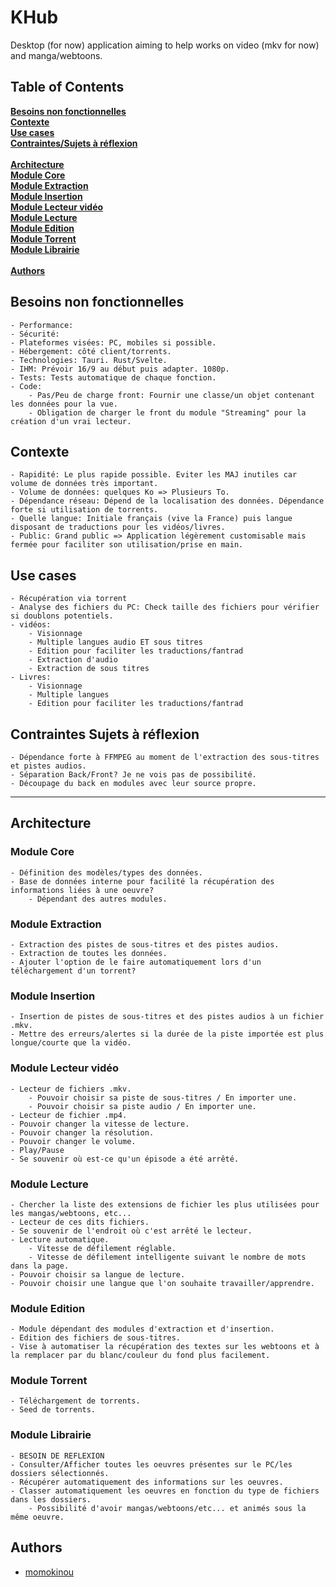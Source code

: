 # KHub

Desktop (for now) application aiming to help works on video (mkv for now) and manga/webtoons.

## Table of Contents

**[Besoins non fonctionnelles](#Besoins-non-fonctionnelles)**<br>
**[Contexte](#contexte)**<br>
**[Use cases](#Use-cases)**<br>
**[Contraintes/Sujets à réflexion](#Contraintes-Sujets-à-réflexion)**<br><br>
**[Architecture](#architecture)**<br>
**[Module Core](#Module-Core)**<br>
**[Module Extraction](#module-extraction)**<br>
**[Module Insertion](#module-insertion)**<br>
**[Module Lecteur vidéo](#module-Lecteur-vidéo)**<br>
**[Module Lecture](#module-lecture)**<br>
**[Module Edition](#module-edition)**<br>
**[Module Torrent](#module-torrent)**<br>
**[Module Librairie](#module-librairie)**<br><br>
**[Authors](#Authors)**<br>

## Besoins non fonctionnelles

    - Performance:
    - Sécurité:
    - Plateformes visées: PC, mobiles si possible.
    - Hébergement: côté client/torrents.
    - Technologies: Tauri. Rust/Svelte.
    - IHM: Prévoir 16/9 au début puis adapter. 1080p.
    - Tests: Tests automatique de chaque fonction.
    - Code:
        - Pas/Peu de charge front: Fournir une classe/un objet contenant les données pour la vue.
        - Obligation de charger le front du module "Streaming" pour la création d'un vrai lecteur.

## Contexte

    - Rapidité: Le plus rapide possible. Eviter les MAJ inutiles car volume de données très important.
    - Volume de données: quelques Ko => Plusieurs To.
    - Dépendance réseau: Dépend de la localisation des données. Dépendance forte si utilisation de torrents.
    - Quelle langue: Initiale français (vive la France) puis langue disposant de traductions pour les vidéos/livres.
    - Public: Grand public => Application légèrement customisable mais fermée pour faciliter son utilisation/prise en main.

## Use cases

    - Récupération via torrent
    - Analyse des fichiers du PC: Check taille des fichiers pour vérifier si doublons potentiels.
    - vidéos:
        - Visionnage
        - Multiple langues audio ET sous titres
        - Edition pour faciliter les traductions/fantrad
        - Extraction d'audio
        - Extraction de sous titres
    - Livres:
        - Visionnage
        - Multiple langues
        - Edition pour faciliter les traductions/fantrad

## Contraintes Sujets à réflexion

    - Dépendance forte à FFMPEG au moment de l'extraction des sous-titres et pistes audios.
    - Séparation Back/Front? Je ne vois pas de possibilité.
    - Découpage du back en modules avec leur source propre.

___

## Architecture

### Module Core

    - Définition des modèles/types des données.
    - Base de données interne pour facilité la récupération des informations liées à une oeuvre?
        - Dépendant des autres modules.

### Module Extraction

    - Extraction des pistes de sous-titres et des pistes audios.
    - Extraction de toutes les données.
    - Ajouter l'option de le faire automatiquement lors d'un téléchargement d'un torrent?

### Module Insertion

    - Insertion de pistes de sous-titres et des pistes audios à un fichier .mkv.
    - Mettre des erreurs/alertes si la durée de la piste importée est plus longue/courte que la vidéo.

### Module Lecteur vidéo

    - Lecteur de fichiers .mkv.
        - Pouvoir choisir sa piste de sous-titres / En importer une.
        - Pouvoir choisir sa piste audio / En importer une.
    - Lecteur de fichier .mp4.
    - Pouvoir changer la vitesse de lecture.
    - Pouvoir changer la résolution.
    - Pouvoir changer le volume.
    - Play/Pause
    - Se souvenir où est-ce qu'un épisode a été arrêté.

### Module Lecture

    - Chercher la liste des extensions de fichier les plus utilisées pour les mangas/webtoons, etc...
    - Lecteur de ces dits fichiers.
    - Se souvenir de l'endroit où c'est arrêté le lecteur.
    - Lecture automatique.
        - Vitesse de défilement réglable.
        - Vitesse de défilement intelligente suivant le nombre de mots dans la page.
    - Pouvoir choisir sa langue de lecture.
    - Pouvoir choisir une langue que l'on souhaite travailler/apprendre.

### Module Edition

    - Module dépendant des modules d'extraction et d'insertion.
    - Edition des fichiers de sous-titres.
    - Vise à automatiser la récupération des textes sur les webtoons et à la remplacer par du blanc/couleur du fond plus facilement.

### Module Torrent

    - Téléchargement de torrents.
    - Seed de torrents.

### Module Librairie

    - BESOIN DE REFLEXION
    - Consulter/Afficher toutes les oeuvres présentes sur le PC/les dossiers sélectionnés.
    - Récupérer automatiquement des informations sur les oeuvres.
    - Classer automatiquement les oeuvres en fonction du type de fichiers dans les dossiers.
        - Possibilité d'avoir mangas/webtoons/etc... et animés sous la même oeuvre.


## Authors

- [momokinou](https://github.com/momokinou)
